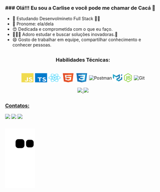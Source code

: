 <h3><strong align="center" >### Olá!!! Eu sou a Carlise e você pode me chamar de Cacá  👋</strong></h3>


- 🌱 Estudando Desenvolmineto Full Stack 👩‍🎓
- 🤗 Pronome: ela/dela
- 😍 Dedicada e comprometida com o que eu faço.
- 👩🏽‍💻 Adoro estudar e buscar soluções inovadoras.🚀
- 😄 Gosto de trabalhar em equipe, compartilhar conhecimento e conhecer pessoas.

##

<h3 align="center">Habilidades Técnicas:</h3>
 <div align="center" style="display: inline_block"><br>
  <img align="center" alt="Js" height="30" width="40" src="https://raw.githubusercontent.com/devicons/devicon/master/icons/javascript/javascript-plain.svg">
  <img align="center" alt="Ts" height="30" width="40" src="https://raw.githubusercontent.com/devicons/devicon/master/icons/typescript/typescript-plain.svg">
  <img align="center" alt="React" height="30" width="40" src="https://raw.githubusercontent.com/devicons/devicon/master/icons/react/react-original.svg">
  <img align="center" alt="HTML" height="30" width="40" src="https://raw.githubusercontent.com/devicons/devicon/master/icons/html5/html5-original.svg">
  <img align="center" alt="CSS" height="30" width="40" src="https://raw.githubusercontent.com/devicons/devicon/master/icons/css3/css3-original.svg">
  <img align="center" alt="Postman" height="30" width="30" src="https://www.vectorlogo.zone/logos/getpostman/getpostman-icon.svg" alt="postman" />
 <img align="center" alt="material-ui" height="30" width="30"  src="https://raw.githubusercontent.com/devicons/devicon/2809b567852a4648062a2d3e7c1c531367458c0b/icons/materialui/materialui-original.svg"  width="50" />
 <img align="center" alt="nodejs" height="30" width="30"  src="https://raw.githubusercontent.com/devicons/devicon/2809b567852a4648062a2d3e7c1c531367458c0b/icons/nodejs/nodejs-original.svg" alt="nodejs" width="50" />
  <img align="center" alt="Git" height="80" whidth="40" src="https://cdn.jsdelivr.net/gh/devicons/devicon/icons/git/git-original-wordmark.svg" />
</div><br>
<div align="center" >
  <a href="https://github.com/Carlisegd">
  <img height="150em" src="https://github-readme-stats.vercel.app/api?username=carlisegd&show_icons=true&theme=cobalt&include_all_commits=true&count_private=true"/> 
  <img height="150em" src="https://github-readme-stats.vercel.app/api/top-langs/?username=carlisegd&layout=compact&langs_count=7&theme=cobalt"/>
</div>
  
  ##
 
<h3 align="left">Contatos:</h3>
<div 
 <a href="https://mail.google.com/mail/u/1/?ogbl#inbox"  target="_blank"><img src="https://img.shields.io/badge/Gmail-D14836?style=for-the-badge&logo=gmail&logoColor=white"><a/>
  <a href="https://www.linkedin.com/in/carlise-garbin-debona-b62002121/" target="_blank"><img src="https://img.shields.io/badge/-LinkedIn-%230077B5?style=for-the-badge&logo=linkedin&logoColor=white" target="_blank"></a>
 <a href="https://api.whatsapp.com/send?phone=5551996396284"  target="_blank"><img src="https://img.shields.io/badge/WhatsApp-5579998311993?style=for-the-badge&logo=whatsapp&logoColor=white "><a/>
</div>
 
   ##
![Snake animation](https://github.com/rafaballerini/rafaballerini/blob/output/github-contribution-grid-snake.svg)
